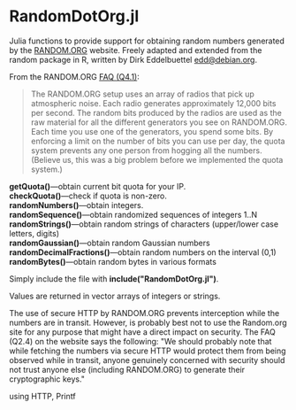 # RandomDotOrg.jl

Julia functions to provide support for obtaining random numbers generated by the <a href="https://random.org">RANDOM.ORG</a> website. Freely adapted and extended from the random package in R, written by Dirk Eddelbuettel <edd@debian.org>.

From the RANDOM.ORG <a href="https://www.random.org/faq">FAQ (Q4.1)</a>:
<blockquote>The RANDOM.ORG setup uses an array of radios that pick up atmospheric noise. Each radio generates approximately 12,000 bits per second. The random bits produced by the radios are used as the raw material for all the different generators you see on RANDOM.ORG. Each time you use one of the generators, you spend some bits. By enforcing a limit on the number of bits you can use per day, the quota system prevents any one person from hogging all the numbers. (Believe us, this was a big problem before we implemented the quota system.)</blockquote>

<b>getQuota()</b>&mdash;obtain current bit quota for your IP.<br>
<b>checkQuota()</b>&mdash;check if quota is non-zero.<br>
<b>randomNumbers()</b>&mdash;obtain integers.<br>
<b>randomSequence()</b>&mdash;obtain randomized sequences of integers 1..N<br>
<b>randomStrings()</b>&mdash;obtain random strings of characters (upper/lower case letters, digits)<br>
<b>randomGaussian()</b>&mdash;obtain random Gaussian numbers<br>
<b>randomDecimalFractions()</b>&mdash;obtain random numbers on the interval (0,1)<br>
<b>randomBytes()</b>&mdash;obtain random bytes in various formats<br>

Simply include the file with <b>include("RandomDotOrg.jl")</b>.

Values are returned in vector arrays of integers or strings.

The use of secure HTTP by RANDOM.ORG prevents interception while the numbers are in transit. However, is probably best not to use the Random.org site for any purpose that might have a direct impact on security. The FAQ (Q2.4) on the website says the following: "We should probably note that while fetching the numbers via secure HTTP would protect them from being observed while in transit, anyone genuinely concerned with security should not trust anyone else (including RANDOM.ORG) to generate their cryptographic keys."

using HTTP, Printf
